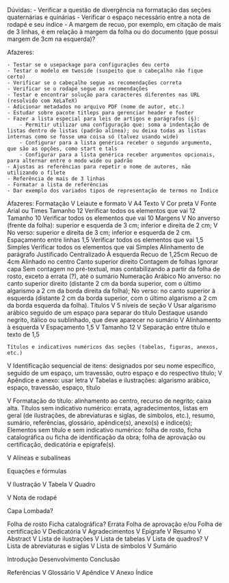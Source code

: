 Dúvidas:
	- Verificar a questão de divergência na formatação das seções quaternárias e quinárias
	- Verificar o espaço necessário entre a nota de rodapé e seu índice
	- A margem de recuo, por exemplo, em citação de mais de 3 linhas, é em relação à margem da folha ou do documento (que possui margem de 3cm na esquerda)?

Afazeres: 

    - Testar se o usepackage para configurações deu certo
    - Testar o modelo em twoside (suspeito que o cabeçalho não fique certo)
    - Verificar se o cabeçalho segue as recomendações correta
    - Verificar se o rodapé segue as recomendações
    - Testar e encontrar solução para caracteres diferentes nas URL (resolvido com XeLaTeX)
    - Adicionar metadados no arquivo PDF (nome de autor, etc.)
    - Estudar sobre pacote titleps para gerenciar header e footer
    - Fazer a lista especial para leis de artigos e parágrafos (§):
		- Permitir utilizar uma configuração que: soma a indentação de listas dentro de listas (padrão alínea); ou deixa todas as listas internas como se fosse uma coisa só (talvez usando wide)
		- Configurar para a lista genérica receber o segundo argumento, que são as opções, como start e tals
		- Configurar para a lista genérica receber argumentos opcionais, para alternar entre o modo wide ou padrão
	- Ajustas as referências para repetir o nome de autores, não utilizando o filete
	- Referência de mais de 3 linhas
	- Formatar a lista de referências
	- Dar exemplo dos variados tipos de representação de termos no Índice


Afazeres:
Formatação
V	Leiaute e formato
V		A4
	Texto
V		Cor preta
V		Fonte Arial ou Times
		Tamanho 12
			Verificar todos os elementos que vai 12
		Tamanho 10
			Verificar todos os elementos que vai 10
	Margens
V		No anverso (frente da folha): superior e esquerda de 3 cm; inferior e direita de 2 cm;
V		No verso: superior e direita de 3 cm; inferior e esquerda de 2 cm.
	Espaçamento entre linhas
		1,5
			Verificar todos os elementos que vai 1,5
		Simples
			Verificar todos os elementos que vai Simples
	Alinhamento de parágrafo
		Justificado
		Centralizado
		À esquerda
		Recuo de 1,25cm
		Recuo de 4cm
		Alinhado no centro
		Canto superior direito
	Contagem de folhas
		Ignorar capa
		Sem contagem no pré-textual, mas contabilizando a partir da folha de rosto, exceto a errata (?), até o sumário
	Numeração
		Arábico
		No anverso: no canto superior direito (distante 2 cm da borda superior, com o último algarismo a 2 cm da borda direita da folha);
		No verso: no canto superior à esquerda (distante 2 cm da borda superior, com o último algarismo a 2 cm da borda esquerda da folha).
	Títulos
V		5 níveis de seção
V		Usar algarismo arábico seguido de um espaço para separar do título
		Destaque usando negrito, itálico ou sublinhado, que deve aparecer no sumário
V		Alinhamento à esquerda
V		Espaçamento 1,5
V		Tamanho 12
V		Separação entre título e texto de 1,5

	Títulos e indicativos numéricos das seções (tabelas, figuras, anexos, etc.)
V		Identificação sequencial de itens: designados por seu nome específico, seguido de um espaço, um travessão, outro espaço e do respectivo título;
V		Apêndice e anexo: usar letra
V		Tabelas e ilustrações: algarismo arábico, espaço, travessão, espaço, título

V		Formatação do título: alinhamento ao centro, recurso de negrito; caixa alta.
		Títulos sem indicativo numérico: errata, agradecimentos, listas em geral (de ilustrações, de abreviaturas e siglas, de símbolos, etc.), resumo, sumário, referências, glossário, apêndice(s), anexo(s) e índice(s);
		Elementos sem título e sem indicativo numérico: folha de rosto, ficha catalográfica ou ficha de identificação da obra; folha de aprovação ou certificação, dedicatória e epígrafe(s).

V Alíneas e subalíneas

Equações e fórmulas

V Ilustração
V Tabela
V Quadro

V Nota de rodapé

Capa
Lombada?

Folha de rosto
Ficha catalográfica?
Errata
Folha de aprovação e/ou Folha de certificação
V Dedicatória
V Agradecimentos
V Epígrafe
V Resumo
V Abstract
V Lista de ilustrações
V Lista de tabelas
V Lista de quadros?
V Lista de abreviaturas e siglas
V Lista de símbolos
V Sumário

Introdução
Desenvolvimento
Conclusão

Referências
V Glossário
V Apêndice
V Anexo
Índice
